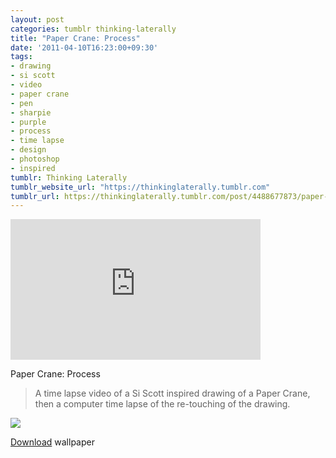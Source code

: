 ```yaml
---
layout: post
categories: tumblr thinking-laterally
title: "Paper Crane: Process"
date: '2011-04-10T16:23:00+09:30'
tags:
- drawing
- si scott
- video
- paper crane
- pen
- sharpie
- purple
- process
- time lapse
- design
- photoshop
- inspired
tumblr: Thinking Laterally
tumblr_website_url: "https://thinkinglaterally.tumblr.com"
tumblr_url: https://thinkinglaterally.tumblr.com/post/4488677873/paper-crane-process-a-time-lapse-video-of-a-si
---
```

<iframe src="https://player.vimeo.com/video/22185904?title=0&amp;byline=0&amp;portrait=0&amp;app_id=122963" width="400" height="225" frameborder="0" allow="autoplay; fullscreen" allowfullscreen title="Paper Crane: Process"></iframe>  

Paper Crane: Process

> A time lapse video of a Si Scott inspired drawing of a Paper Crane, then a computer time lapse of the re-touching of the drawing.

![](https://66.media.tumblr.com/tumblr_mb290k1Q0r1qbucah.png)

[Download](http://i.imgur.com/cv8pS.png)&nbsp;wallpaper

